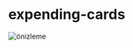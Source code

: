 # expending-cards

![önizleme](https://user-images.githubusercontent.com/102819318/176780840-1daad89c-b1b9-48d5-b818-5bbdcd6549bd.png)

